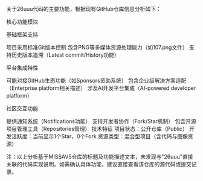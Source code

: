 关于26uuu代码的主要功能，根据现有GitHub仓库信息分析如下：

核心功能模块

基础框架支持‌

项目采用标准Git版本控制
包含PNG等多媒体资源处理能力（如107.png文件）
支持历史版本追溯（Latest commit/History功能）

平台集成特性‌

可能对接GitHub生态功能（如Sponsors资助系统）
包含企业级解决方案适配（Enterprise platform相关描述）
涉及AI开发平台集成（AI-powered developer platform）

社区交互功能‌

提供通知系统（Notifications功能）
支持开发者协作（Fork/Star机制）
包含开源项目管理工具（Repositories管理）
技术特征
项目状态：公开仓库（Public）
开发活跃度：当前显示1个Star，0个Fork
资源类型：混合型项目（含代码与图像资源）

注：以上分析基于MISSAV5仓库的标题及功能描述文本，未发现与"26uuu"直接关联的代码实现说明。如需确认具体功能，建议直接查看该仓库的源代码或提交记录。
